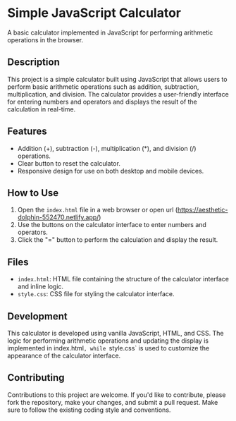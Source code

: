 # Simple JavaScript Calculator

A basic calculator implemented in JavaScript for performing arithmetic operations in the browser.

## Description

This project is a simple calculator built using JavaScript that allows users to perform basic arithmetic operations such as addition, subtraction, multiplication, and division. The calculator provides a user-friendly interface for entering numbers and operators and displays the result of the calculation in real-time.

## Features

- Addition (+), subtraction (-), multiplication (\*), and division (/) operations.
- Clear button to reset the calculator.
- Responsive design for use on both desktop and mobile devices.

## How to Use

1. Open the `index.html` file in a web browser or open url (https://aesthetic-dolphin-552470.netlify.app/)
2. Use the buttons on the calculator interface to enter numbers and operators.
3. Click the "=" button to perform the calculation and display the result.

## Files

- `index.html`: HTML file containing the structure of the calculator interface and inline logic.
- `style.css`: CSS file for styling the calculator interface.

## Development

This calculator is developed using vanilla JavaScript, HTML, and CSS. The logic for performing arithmetic operations and updating the display is implemented in index.html`, while `style.css` is used to customize the appearance of the calculator interface.

## Contributing

Contributions to this project are welcome. If you'd like to contribute, please fork the repository, make your changes, and submit a pull request. Make sure to follow the existing coding style and conventions.

